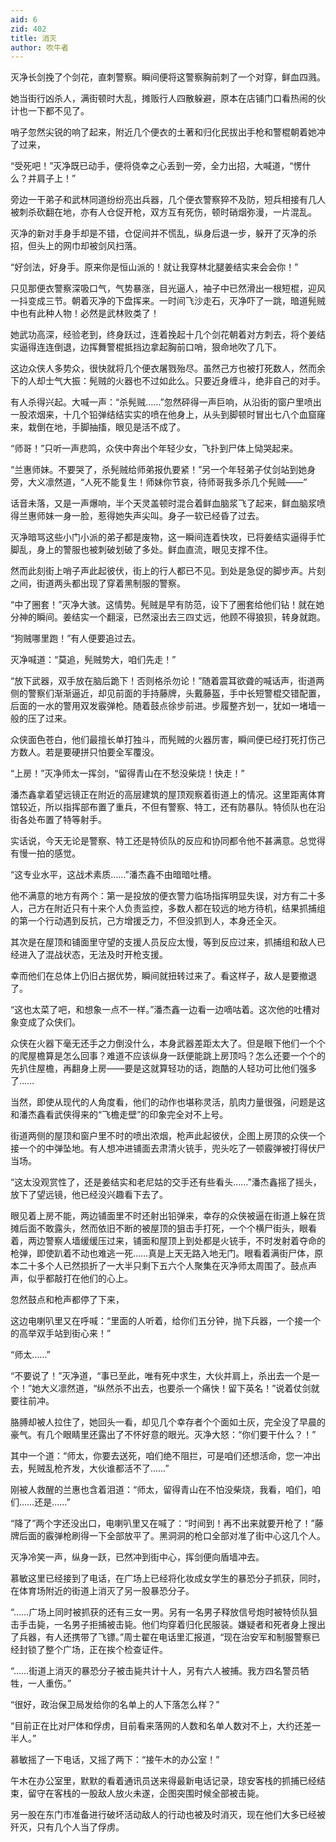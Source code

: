 ```yaml
---
aid: 6
zid: 402
title: 消灭
author: 吹牛者
---
```


灭净长剑挽了个剑花，直刺警察。瞬间便将这警察胸前刺了一个对穿，鲜血四溅。

她当街行凶杀人，满街顿时大乱，摊贩行人四散躲避，原本在店铺门口看热闹的伙计也一下都不见了。

哨子忽然尖锐的响了起来，附近几个便衣的土著和归化民拔出手枪和警棍朝着她冲了过来，

“受死吧！”灭净既已动手，便将侥幸之心丢到一旁，全力出招，大喊道，“愣什么？并肩子上！”

旁边一干弟子和武林同道纷纷亮出兵器，几个便衣警察猝不及防，短兵相接有几人被刺杀砍翻在地，亦有人仓促开枪，双方互有死伤，顿时硝烟弥漫，一片混乱。

灭净的新对手身手却是不错，仓促间并不慌乱，纵身后退一步，躲开了灭净的杀招，但头上的网巾却被剑风扫落。

“好剑法，好身手。原来你是恒山派的！就让我穿林北腿姜结实来会会你！”

只见那便衣警察深吸口气，气势暴涨，目光逼人，袖子中已然滑出一根短棍，迎风一抖变成三节。朝着灭净的下盘挥来。一时间飞沙走石，灭净吓了一跳，暗道髡贼中也有此种人物！必然是武林败类了！

她武功高深，经验老到，终身跃过，连着挽起十几个剑花朝着对方刺去，将个姜结实逼得连连倒退，边挥舞警棍抵挡边拿起胸前口哨，狠命地吹了几下。

这边众侠人多势众，很快就将几个便衣屠戮殆尽。虽然己方也被打死数人，然而余下的人却士气大振：髡贼的火器也不过如此么。只要近身缠斗，绝非自己的对手。

有人杀得兴起。大喊一声：“杀髡贼……”忽然砰得一声巨响，从沿街的窗户里喷出一股浓烟来，十几个铅弹结结实实的喷在他身上，从头到脚顿时冒出七八个血窟窿来，栽倒在地，手脚抽搐，眼见是活不成了。

“师哥！”只听一声悲鸣，众侠中奔出个年轻少女，飞扑到尸体上恸哭起来。

“兰惠师妹。不要哭了，杀髡贼给师弟报仇要紧！”另一个年轻弟子仗剑站到她身旁，大义凛然道，“人死不能复生！师妹你节哀，待师哥我多杀几个髡贼——”

话音未落，又是一声爆响，半个天灵盖顿时混合着鲜血脑浆飞了起来，鲜血脑浆喷得兰惠师妹一身一脸，惹得她失声尖叫。身子一软已经昏了过去。

灭净暗骂这些小门小派的弟子都是废物，这一瞬间连着快攻，已将姜结实逼得手忙脚乱，身上的警服也被刺破划破了多处。鲜血直流，眼见支撑不住。

然而此刻街上哨子声此起彼伏，街上的行人都已不见。到处是急促的脚步声。片刻之间，街道两头都出现了穿着黑制服的警察。

“中了圈套！”灭净大骇。这情势。髡贼是早有防范，设下了圈套给他们钻！就在她分神的瞬间。姜结实一个翻滚，已然滚出去三四丈远，他顾不得狼狈，转身就跑。

“狗贼哪里跑！”有人便要追过去。

灭净喊道：“莫追，髡贼势大，咱们先走！”

“放下武器，双手放在脑后跪下！否则格杀勿论！”随着震耳欲聋的喊话声，街道两侧的警察们渐渐逼近，却见前面的手持藤牌，头戴藤盔，手中长短警棍交错配置，后面的一水的警用双发霰弹枪。随着鼓点徐步前进。步履整齐划一，犹如一堵墙一般的压了过来。

众侠面色苍白，他们最擅长单打独斗，而髡贼的火器厉害，瞬间便已经打死打伤己方数人。若是要硬拼只怕要全军覆没。

“上房！”灭净师太一挥剑，“留得青山在不愁没柴烧！快走！”

潘杰鑫拿着望远镜正在附近的高层建筑的屋顶观察着街道上的情况。这里距离体育馆较近，所以指挥部布置了重兵，不但有警察、特工，还有防暴队。特侦队也在沿街各处布置了特等射手。

实话说，今天无论是警察、特工还是特侦队的反应和协同都令他不甚满意。总觉得有慢一拍的感觉。

“这专业水平，这战术素质……”潘杰鑫不由暗暗吐槽。

他不满意的地方有两个：第一是投放的便衣警力临场指挥明显失误，对方有二十多人，己方在附近只有十来个人负责监控，多数人都在较远的地方待机，结果抓捕组的第一个行动遇到反抗，己方增援乏力，不但没抓到人，本身还全灭。

其次是在屋顶和铺面里守望的支援人员反应太慢，等到反应过来，抓捕组和敌人已经进入了混战状态，无法及时开枪支援。

幸而他们在总体上仍旧占据优势，瞬间就扭转过来了。看这样子，敌人是要撤退了。

“这也太菜了吧，和想象一点不一样。”潘杰鑫一边看一边嘀咕着。这次他的吐槽对象变成了众侠们。

众侠在火器下毫无还手之力倒没什么，本身武器差距太大了。但是眼下他们一个个的爬屋檐算是怎么回事？难道不应该纵身一跃便能跳上房顶吗？怎么还要一个个的先扒住屋檐，再翻身上房——要是这就算轻功的话，跑酷的人轻功可比他们强多了……

当然，即使从现代的人角度看，他们的动作也堪称灵活，肌肉力量很强，问题是这和潘杰鑫看武侠得来的“飞檐走壁”的印象完全对不上号。

街道两侧的屋顶和窗户里不时的喷出浓烟，枪声此起彼伏，企图上房顶的众侠一个接一个的中弹坠地。有人想冲进铺面去肃清火铳手，兜头吃了一顿霰弹被打得伏尸当场。

“这太没观赏性了，还是姜结实和老尼姑的交手还有些看头……”潘杰鑫摇了摇头，放下了望远镜，他已经没兴趣看下去了。

眼见着上房不能，两边铺面里不时还射出铅弹来，幸存的众侠被逼在街道上躲在货摊后面不敢露头，然而依旧不断的被屋顶的狙击手打死，一个个横尸街头，眼看着，两边警察人墙缓缓压过来，铺面和屋顶上到处都是火铳手，不时发射着夺命的枪弹，即使趴着不动也难逃一死……真是上天无路入地无门。眼看着满街尸体，原本二十多个人已然损折了一大半只剩下五六个人聚集在灭净师太周围了。鼓点声声，似乎都敲打在他们的心上。

忽然鼓点和枪声都停了下来，

这边电喇叭里又在呼喊：“里面的人听着，给你们五分钟，抛下兵器，一个接一个的高举双手站到街心来！”

“师太……”

“不要说了！”灭净道，“事已至此，唯有死中求生，大伙并肩上，杀出去一个是一个！”她大义凛然道，“纵然杀不出去，也要杀一个痛快！留下英名！”说着仗剑就要往前冲。

胳膊却被人拉住了，她回头一看，却见几个幸存者个个面如土灰，完全没了早晨的豪气。有几个眼睛里还露出了不怀好意的眼光。灭净大怒：“你们要干什么？！”

其中一个道：“师太，你要去送死，咱们绝不阻拦，可是咱们还想活命，您一冲出去，髡贼乱枪齐发，大伙谁都活不了……”

刚被人救醒的兰惠也含着泪道：“师太，留得青山在不怕没柴烧，我看，咱们，咱们……还是……”

“降了”两个字还没出口，电喇叭里又在喊了：“时间到！再不出来就要开枪了！”藤牌后面的霰弹枪刷得一下全部放平了。黑洞洞的枪口全部对准了街中心这几个人。

灭净冷笑一声，纵身一跃，已然冲到街中心，挥剑便向盾墙冲去。

慕敏这里已经接到了电话，在广场上已经将化妆成女学生的暴恐分子抓获，同时，在体育场附近的街道上消灭了另一股暴恐分子。

“……广场上同时被抓获的还有三女一男。另有一名男子释放信号炮时被特侦队狙击手击毙，一名男子拒捕被击毙。他们均穿着归化民服装。嫌疑者和死者身上搜出了兵器，有人还携带了飞镖。”周士翟在电话里汇报道，“现在治安军和制服警察已经封锁了整个广场，正在挨个检查证件。

“……街道上消灭的暴恐分子被击毙共计十人，另有六人被捕。我方四名警员牺牲，一人重伤。”

“很好，政治保卫局发给你的名单上的人下落怎么样？”

“目前正在比对尸体和俘虏，目前看来落网的人数和名单人数对不上，大约还差一半人。”

慕敏摇了一下电话，又摇了两下：“接午木的办公室！”

午木在办公室里，默默的看着通讯员送来得最新电话记录，琼安客栈的抓捕已经结束，留守在客栈的一股敌人放火未遂，企图突围时候全部被击毙。

另一股在东门市准备进行破坏活动敌人的行动也被及时消灭，现在他们大多已经被歼灭，只有几个人当了俘虏。

